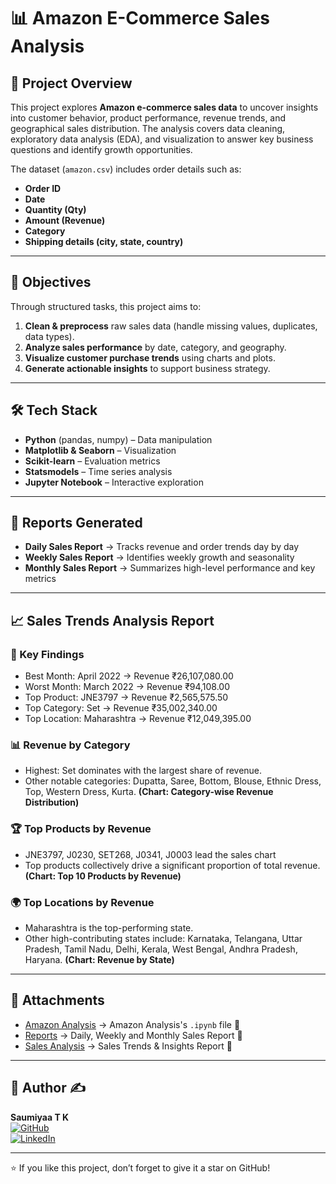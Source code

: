 # 📊 Amazon E-Commerce Sales Analysis  

## 📌 Project Overview  
This project explores **Amazon e-commerce sales data** to uncover insights into customer behavior, product performance, revenue trends, and geographical sales distribution. The analysis covers data cleaning, exploratory data analysis (EDA), and visualization to answer key business questions and identify growth opportunities.  

The dataset (`amazon.csv`) includes order details such as:  
- **Order ID**  
- **Date**  
- **Quantity (Qty)**  
- **Amount (Revenue)**  
- **Category**  
- **Shipping details (city, state, country)**  

---

## 🎯 Objectives  
Through structured tasks, this project aims to:  
1. **Clean & preprocess** raw sales data (handle missing values, duplicates, data types).  
2. **Analyze sales performance** by date, category, and geography.  
3. **Visualize customer purchase trends** using charts and plots.  
4. **Generate actionable insights** to support business strategy.  

---

## 🛠️ Tech Stack  
- **Python** (pandas, numpy) – Data manipulation  
- **Matplotlib & Seaborn** – Visualization  
- **Scikit-learn** – Evaluation metrics  
- **Statsmodels** – Time series analysis  
- **Jupyter Notebook** – Interactive exploration  

---

## 📅 Reports Generated

- **Daily Sales Report** → Tracks revenue and order trends day by day
- **Weekly Sales Report** → Identifies weekly growth and seasonality
- **Monthly Sales Report** → Summarizes high-level performance and key metrics

---

## 📈 Sales Trends Analysis Report

### 🔑 Key Findings
- Best Month: April 2022 → Revenue ₹26,107,080.00
- Worst Month: March 2022 → Revenue ₹94,108.00
- Top Product: JNE3797 → Revenue ₹2,565,575.50
- Top Category: Set → Revenue ₹35,002,340.00
- Top Location: Maharashtra → Revenue ₹12,049,395.00
### 📊 Revenue by Category
- Highest: Set dominates with the largest share of revenue.
- Other notable categories: Dupatta, Saree, Bottom, Blouse, Ethnic Dress, Top, Western Dress, Kurta.
**(Chart: Category-wise Revenue Distribution)**
### 🏆 Top Products by Revenue
- JNE3797, J0230, SET268, J0341, J0003 lead the sales chart
- Top products collectively drive a significant proportion of total revenue.
**(Chart: Top 10 Products by Revenue)**
### 🌍 Top Locations by Revenue
- Maharashtra is the top-performing state.
- Other high-contributing states include: Karnataka, Telangana, Uttar Pradesh, Tamil Nadu, Delhi, Kerala, West Bengal, Andhra Pradesh, Haryana.
**(Chart: Revenue by State)**

---

## 🔗 Attachments 
- [Amazon Analysis](./Amazon.ipynb) → Amazon Analysis's `.ipynb` file 📂  
- [Reports](Reports/) → Daily, Weekly and Monthly Sales Report 📑
- [Sales Analysis](./Sales_Analysis.pdf) → Sales Trends & Insights Report 🎯

---

## 👤 Author ✍️  
**Saumiyaa T K**  
[![GitHub](https://img.shields.io/badge/GitHub-SaumiyaaTK-blue?logo=github)](https://github.com/SaumiyaaTK)  
[![LinkedIn](https://img.shields.io/badge/LinkedIn-Saumiyaa%20T%20K-blue?logo=linkedin)](https://www.linkedin.com/in/saumiyaa-t-k)  

---

⭐ If you like this project, don’t forget to give it a star on GitHub!
